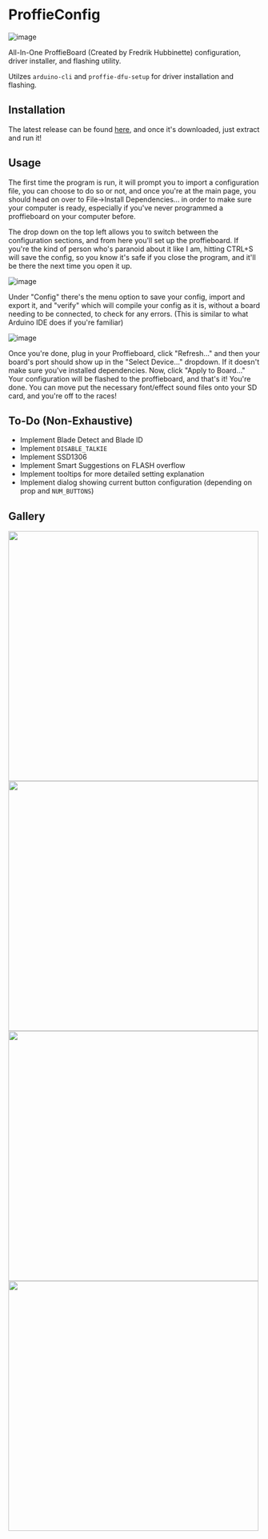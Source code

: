 # ProffieConfig

![image](https://github.com/ryryog25/ProffieConfig/assets/60193408/e8f168d3-ae67-4a2b-bb99-146c4cff4b53)

All-In-One ProffieBoard (Created by Fredrik Hubbinette) configuration, driver installer, and flashing utility.

Utilzes `arduino-cli` and `proffie-dfu-setup` for driver installation and flashing.

## Installation

The latest release can be found [here](https://github.com/ryryog25/ProffieConfig/releases/latest), and once it's downloaded, just extract and run it!

## Usage

The first time the program is run, it will prompt you to import a configuration file, you can choose to do so or not, and once you're at the main page, you should head on over to File->Install Dependencies... in order to make sure your computer is ready, especially if you've never programmed a proffieboard on your computer before.

The drop down on the top left allows you to switch between the configuration sections, and from here you'll set up the proffieboard. If you're the kind of person who's paranoid about it like I am, hitting CTRL+S will save the config, so you know it's safe if you close the program, and it'll be there the next time you open it up.

![image](https://github.com/ryryog25/ProffieConfig/assets/60193408/276dcc4f-7344-4854-8aa8-e2246c07e2ca)

Under "Config" there's the menu option to save your config, import and export it, and "verify" which will compile your config as it is, without a board needing to be connected, to check for any errors. (This is similar to what Arduino IDE does if you're familiar)

![image](https://github.com/ryryog25/ProffieConfig/assets/60193408/69dfde51-ec0d-4213-88be-5a2800e30fa7)

Once you're done, plug in your Proffieboard, click "Refresh..." and then your board's port should show up in the "Select Device..." dropdown. If it doesn't make sure you've installed dependencies. Now, click "Apply to Board..." Your configuration will be flashed to the proffieboard, and that's it! You're done. You can move put the necessary font/effect sound files onto your SD card, and you're off to the races!

## To-Do (Non-Exhaustive)
- Implement Blade Detect and Blade ID
- Implement `DISABLE_TALKIE`
- Implement SSD1306
- Implement Smart Suggestions on FLASH overflow
- Implement tooltips for more detailed setting explanation
- Implement dialog showing current button configuration (depending on prop and `NUM_BUTTONS`)

## Gallery

<img src=https://github.com/ryryog25/ProffieConfig/assets/60193408/e8f168d3-ae67-4a2b-bb99-146c4cff4b53 width=500>

<img src=https://github.com/ryryog25/ProffieConfig/assets/60193408/0be9170f-250d-4a1a-8be1-9b2c3ffa2358 width=500>

<img src=https://github.com/ryryog25/ProffieConfig/assets/60193408/8b0ae768-cd27-412b-a701-3f9f3f0857a1 width=500>

<img src=https://github.com/ryryog25/ProffieConfig/assets/60193408/d336e95f-ac19-4369-b046-a331719d1f0f width=500>
